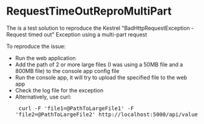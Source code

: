 # RequestTimeOutReproMultiPart
The is a test solution to reproduce the Kestrel "BadHttpRequestException - Request timed out" Exception using a multi-part request

To reproduce the issue:
  * Run the web application
  * Add the path of 2 or more large files (I was using a 50MB file and a 800MB file) to the console app config file
  * Run the console app, it will try to upload the specified file to the web app
  * Check the log file for the exception
  * Alternatively, use curl: <pre> curl -F 'file1=@PathToLargeFile1' -F 'file2=@PathToLargeFile2' http\://localhost:5000/api/values/upload </pre>
